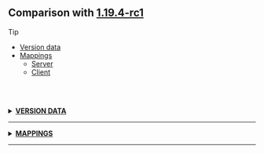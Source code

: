 ## Comparison with [1.19.4-rc1](https://github.com/PixiGeko/Minecraft-generated-data/tree/1.19.4-rc1)

> [!TIP]
> - [Version data](#version-data)
> - [Mappings](#mappings)
>   - [Server](#server-mappings)
>   - [Client](#client-mappings)

<br/><br/>
<details><summary><b><ins>VERSION DATA</ins></b><a name="version-data"></a></summary>
<br/>
<table><tr><th></th><th align="left">1.19.4-rc1</th><th>1.19.4-rc2</th></tr><tr><td>World version</td><td><pre>3334</pre></td><td><pre>3335</pre></td></tr><tr><td>Protocol version</td><td><pre>1073741948</pre></td><td><pre>1073741949</pre></td></tr></table>
</details>
<hr/>
<details><summary><b><ins>MAPPINGS</ins></b><a name="mappings"></a></summary>
<br/>
<h2>Server<a name="server-mappings"></a></h2>
<h2>Client<a name="client-mappings"></a></h2>
</details>
<hr/>